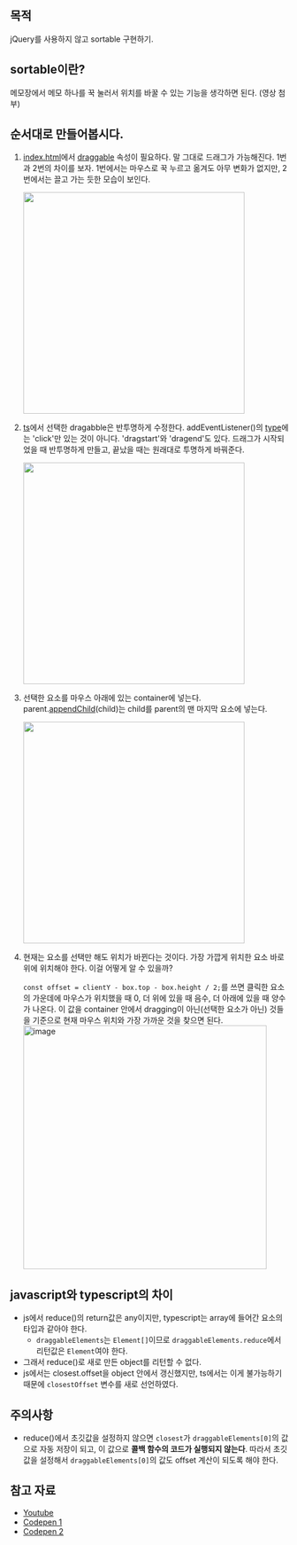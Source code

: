 ## 목적

jQuery를 사용하지 않고 sortable 구현하기.

## sortable이란?

메모장에서 메모 하나를 꾹 눌러서 위치를 바꿀 수 있는 기능을 생각하면 된다.
(영상 첨부)

## 순서대로 만들어봅시다.

1. [index.html](./index.html)에서 [draggable](https://developer.mozilla.org/ko/docs/Web/HTML/Global_attributes/draggable) 속성이 필요하다.
   말 그대로 드래그가 가능해진다. 1번과 2번의 차이를 보자. 1번에서는 마우스로 꾹 누르고 옮겨도 아무 변화가 없지만, 2번에서는 끌고 가는 듯한 모습이 보인다.

   <img src="https://user-images.githubusercontent.com/64337152/150275515-38a56fb2-70ea-4490-9ec6-c4dc8c885a80.gif" width=400>

2. [ts](./src/sortable.ts)에서 선택한 dragabble은 반투명하게 수정한다.
   addEventListener()의 [type](https://developer.mozilla.org/ko/docs/Web/Events)에는 'click'만 있는 것이 아니다. 'dragstart'와 'dragend'도 있다. 드래그가 시작되었을 때 반투명하게 만들고, 끝났을 때는 원래대로 투명하게 바꿔준다.

   <img src="https://user-images.githubusercontent.com/64337152/150277221-e290eaed-25cd-4385-98be-d5c9538b24ba.gif" width=400>

3. 선택한 요소를 마우스 아래에 있는 container에 넣는다.
   parent.[appendChild](https://developer.mozilla.org/ko/docs/Web/API/Node/appendChild)(child)는 child를 parent의 맨 마지막 요소에 넣는다.

   <img src="https://user-images.githubusercontent.com/64337152/150278648-bae0e0d0-2b47-4f01-a419-222ba164fc73.gif" width=400>

4. 현재는 요소를 선택만 해도 위치가 바뀐다는 것이다. 가장 가깝게 위치한 요소 바로 위에 위치해야 한다. 이걸 어떻게 알 수 있을까?

   `const offset = clientY - box.top - box.height / 2;`를 쓰면 클릭한 요소의 가운데에 마우스가 위치했을 때 0, 더 위에 있을 때 음수, 더 아래에 있을 때 양수가 나온다. 이 값을 container 안에서 dragging이 아닌(선택한 요소가 아닌) 것들을 기준으로 현재 마우스 위치와 가장 가까운 것을 찾으면 된다.
   <img width="440" alt="image" src="https://user-images.githubusercontent.com/64337152/150301679-3026ca5c-45ac-42c6-8a04-5dc901769bc4.png">

## javascript와 typescript의 차이

- js에서 reduce()의 return값은 any이지만, typescript는 array에 들어간 요소의 타입과 같아야 한다.
  - `draggableElements`는 `Element[]`이므로 `draggableElements.reduce`에서 리턴값은 `Element`여야 한다.
- 그래서 reduce()로 새로 만든 object를 리턴할 수 없다.
- js에서는 closest.offset을 object 안에서 갱신했지만, ts에서는 이게 불가능하기 때문에 `closestOffset` 변수를 새로 선언하였다.

## 주의사항

- reduce()에서 초깃값을 설정하지 않으면 `closest`가 `draggableElements[0]`의 값으로 자동 저장이 되고, 이 값으로 **콜백 함수의 코드가 실행되지 않는다**. 따라서 초깃값을 설정해서 `draggableElements[0]`의 값도 offset 계산이 되도록 해야 한다.

## 참고 자료

- [Youtube](https://www.youtube.com/watch?v=jfYWwQrtzzY)
- [Codepen 1](https://codepen.io/WebDevSimplified/pen/JjdveeV?ref=morioh.com&utm_source=morioh.com)
- [Codepen 2](https://codepen.io/vtno/pen/MXmpoy?editors=1111)
